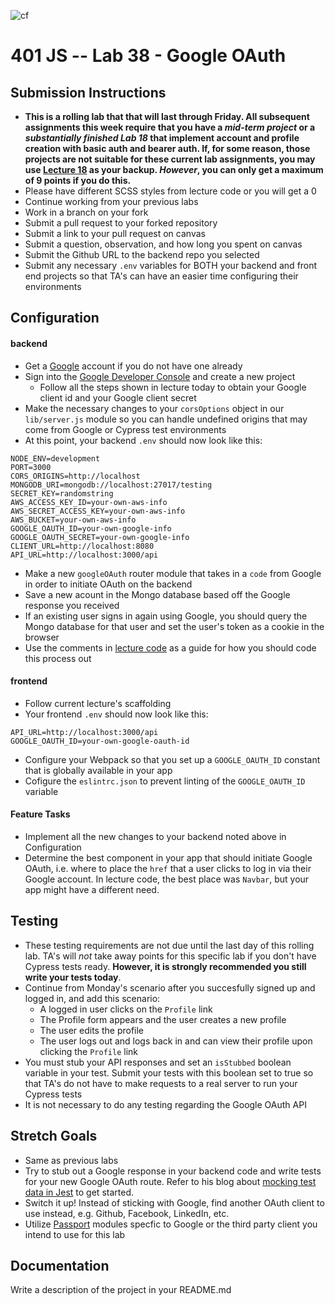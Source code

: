 ![cf](https://i.imgur.com/7v5ASc8.png) 
# 401 JS --  Lab 38 - Google OAuth

## Submission Instructions
  * **This is a rolling lab that that will last through Friday. All subsequent assignments this week require that you have a *mid-term project* or a *substantially finished Lab 18* that implement account and profile creation with basic auth and bearer auth. If, for some reason, those projects are not suitable for these current lab assignments, you may use [Lecture 18](https://github.com/codefellows/seattle-javascript-401d25/tree/master/back-end/18-asset-management) as your backup. *However*, you can only get a maximum of 9 points if you do this.**
  * Please have different SCSS styles from lecture code or you will get a 0
  * Continue working from your previous labs
  * Work in a branch on your fork
  * Submit a pull request to your forked repository
  * Submit a link to your pull request on canvas
  * Submit a question, observation, and how long you spent on canvas  
  * Submit the Github URL to the backend repo you selected
  * Submit any necessary `.env` variables for BOTH your backend and front end projects so that TA's can have an easier time configuring their environments

## Configuration  
#### backend
* Get a [Google](http://www.google.com) account if you do not have one already
* Sign into the [Google Developer Console](https://console.developers.google.com) and create a new project
  * Follow all the steps shown in lecture today to obtain your Google client id and your Google client secret
* Make the necessary changes to your `corsOptions` object in our `lib/server.js` module so you can handle undefined origins that may come from Google or Cypress test environments
* At this point, your backend `.env` should now look like this:
```
NODE_ENV=development
PORT=3000
CORS_ORIGINS=http://localhost
MONGODB_URI=mongodb://localhost:27017/testing
SECRET_KEY=randomstring
AWS_ACCESS_KEY_ID=your-own-aws-info
AWS_SECRET_ACCESS_KEY=your-own-aws-info
AWS_BUCKET=your-own-aws-info
GOOGLE_OAUTH_ID=your-own-google-info
GOOGLE_OAUTH_SECRET=your-own-google-info
CLIENT_URL=http://localhost:8080
API_URL=http://localhost:3000/api
```
* Make a new `googleOAuth` router module that takes in a `code` from Google in order to initiate OAuth on the backend
* Save a new acount in the Mongo database based off the Google response you received
* If an existing user signs in again using Google, you should query the Mongo database for that user and set the user's token as a cookie in the browser
* Use the comments in [lecture code](https://github.com/codefellows/seattle-javascript-401d25/blob/master/back-end/18-asset-management/aws-s3-asset-mgt/src/router/google-oauth-router.js) as a guide for how you should code this process out
#### frontend
* Follow current lecture's scaffolding
* Your frontend `.env` should now look like this:
```
API_URL=http://localhost:3000/api
GOOGLE_OAUTH_ID=your-own-google-oauth-id
```
* Configure your Webpack so that you set up a `GOOGLE_OAUTH_ID` constant that is globally available in your app
* Cofigure the `eslintrc.json` to prevent linting of the `GOOGLE_OAUTH_ID` variable



 #### Feature Tasks
* Implement all the new changes to your backend noted above in Configuration
* Determine the best component in your app that should initiate Google OAuth, i.e. where to place the `href` that a user clicks to log in via their Google account. In lecture code, the best place was `Navbar`, but your app might have a different need. 

 
## Testing
* These testing requirements are not due until the last day of this rolling lab. TA's will *not* take away points for this specific lab if you don't have Cypress tests ready. **However, it is strongly recommended you still write your tests today**. 
* Continue from Monday's scenario after you succesfully signed up and logged in, and add this scenario:
    * A logged in user clicks on the `Profile` link
    * The Profile form appears and the user creates a new profile
    * The user edits the profile 
    * The user logs out and logs back in  and can view their profile upon clicking the `Profile` link
 * You must stub your API responses and set an `isStubbed` boolean variable in your test. Submit your tests with this boolean set to true so that TA's do not have to make requests to a real server to run your Cypress tests
 * It is not necessary to do any testing regarding the Google OAuth API
 
 ## Stretch Goals
 * Same as previous labs
 * Try to stub out a Google response in your backend code and write tests for your new Google OAuth route. Refer to his blog about [mocking test data in Jest](https://medium.com/@deanslamajr/jest-fn-all-the-things-d26f3b929986) to get started.
 * Switch it up! Instead of sticking with Google, find another OAuth client to use instead, e.g. Github, Facebook, LinkedIn, etc.
 * Utilize [Passport](http://www.passportjs.org/docs/oauth/) modules specfic to Google or the third party client you intend to use for this lab
 

##  Documentation  
Write a description of the project in your README.md
